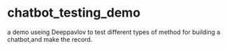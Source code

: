 # chatbot_testing_demo
a demo useing Deeppavlov to test different types of method for building a chatbot,and make the record.
